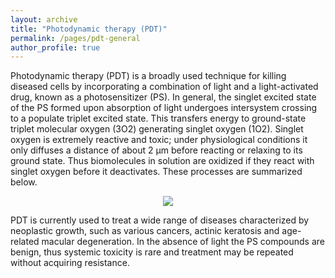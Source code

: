 ```yaml
---
layout: archive
title: "Photodynamic therapy (PDT)"
permalink: /pages/pdt-general
author_profile: true
---
```

Photodynamic therapy (PDT) is a broadly used technique for killing diseased cells by incorporating a combination of light and a light-activated drug, known as a photosensitizer (PS).  In general, the singlet excited state of the PS formed upon absorption of light undergoes intersystem crossing to a populate triplet excited state. This transfers energy to ground-state triplet molecular oxygen (3O2) generating singlet oxygen (1O2). Singlet oxygen is extremely reactive and toxic; under physiological conditions it only diffuses a distance of about 2 μm before reacting or relaxing to its ground state. Thus biomolecules in solution are oxidized if they react with singlet oxygen before it deactivates. These processes are summarized below.

<div style="text-align:center"><img src="https://mihafil.github.io/academic/images/pdt-general.jpg" /></div>

PDT is currently used to treat a wide range of diseases characterized by neoplastic growth, such as various cancers, actinic keratosis and age-related macular degeneration. In the absence of light the PS compounds are benign, thus systemic toxicity is rare and treatment may be repeated without acquiring resistance.
